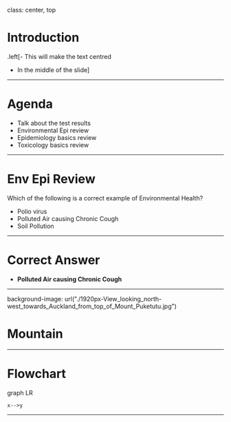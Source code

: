 
class: center, top
# Introduction

.left[- This will make the text centred
- In the middle of the slide]

---

# Agenda

- Talk about the test results
- Environmental Epi review
- Epidemiology basics review
- Toxicology basics review

---
# Env Epi Review
Which of the following is a correct example of Environmental Health?

- Polio virus
- Polluted Air causing Chronic Cough
- Soil Pollution

---
# Correct Answer
- **Polluted Air causing Chronic Cough**

---

background-image: url("./1920px-View_looking_north-west_towards_Auckland_from_top_of_Mount_Puketutu.jpg")

# Mountain

---
# Flowchart

  
 <div class = "mermaid">
  graph LR
  
    x-->y
  
  </div>
  
---


